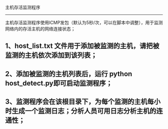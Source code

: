 主机存活监测程序
***
主机存活监测程序使用ICMP发包（默认为5秒/次，可以在脚本中调整），用于监测网络内的存活主机的网络连接状态；
## 1、host_list.txt 文件用于添加被监测的主机，请把被监测的主机依次添加到该列表；
## 2、添加被监测的主机列表后，运行 python host_detect.py即可启动监测程序；
## 3、监测程序会在该根目录下，为每个监测的主机每小时生成一个监测日志；分析人员可用日志分析主机的连通性；